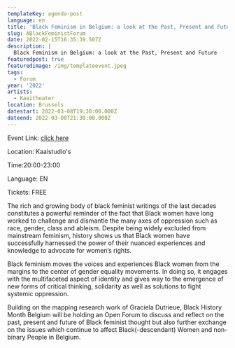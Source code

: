 ```yaml
---
templateKey: agenda-post
language: en
title: 'Black Feminism in Belgium: a look at the Past, Present and Future'
slug: ABlackFeministForum
date: 2022-02-15T16:35:39.507Z
description: |
  Black Feminism in Belgium: a look at the Past, Present and Future
featuredpost: true
featuredimage: /img/templateevent.jpeg
tags:
  - Forum
year: '2022'
artists:
  - Kaaitheater
location: Brussels
datestart: 2022-03-08T19:30:00.000Z
dateend: 2022-03-08T21:30:00.000Z
---
```


Event Link: [click here](https://www.abconcerts.be/nl/agenda/bhm-x-ab-talks-black-female-representation-in-the-music-industry/a105J000005Hp7jQAC)

Location: Kaaistudio's

Time:20:00-23:00

Language: EN

Tickets: FREE

The rich and growing body of black feminist writings of the last decades constitutes a powerful reminder of the fact that Black women have long worked to challenge and dismantle the many axes of oppression such as race, gender, class and ableism. Despite being widely excluded from mainstream feminism, history shows us that Black women have successfully harnessed the power of their nuanced experiences and knowledge to advocate for women’s rights.

Black feminism moves the voices and experiences Black women from the margins to the center of gender equality movements. In doing so, it engages with the multifaceted aspect of identity and gives way to the emergence of new forms of critical thinking, solidarity as well as solutions to fight systemic oppression.

Building on the mapping research work of Graciela Dutrieue, Black History Month Belgium will be holding an Open Forum to discuss and reflect on the past, present and future of Black feminist thought but also further exchange on the issues which continue to affect Black(-descendant) Women and non-binary People in Belgium.
